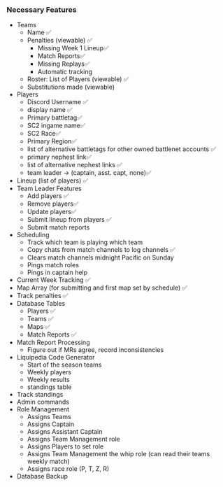 ### Necessary Features
- Teams
	- Name ✅
	- Penalties (viewable) ✅
		- Missing Week 1 Lineup✅
		- Match Reports✅
		- Missing Replays✅
		- Automatic tracking
	- Roster: List of Players (viewable)  ✅
	- Substitutions made (viewable)
- Players 
	- Discord Username ✅
	- display name ✅
	- Primary battletag✅
	- SC2 ingame name✅
	- SC2 Race✅
	- Primary Region✅
	- list of alternative battletags for other owned battlenet accounts ✅
	- primary nephest link✅
	- list of alternative nephest links ✅
	- team leader -> (captain, asst. capt, none)✅
- Lineup (list of players) ✅
- Team Leader Features
	- Add players  ✅
	- Remove players✅
	- Update players✅
	- Submit lineup from players ✅
	- Submit match reports
- Scheduling
	- Track which team is playing which team
	- Copy chats from match channels to log channels ✅
	- Clears match channels midnight Pacific on Sunday
	- Pings match roles
	- Pings in captain help
- Current Week Tracking ✅
- Map Array (for submitting and first map set by schedule) ✅
- Track penalties ✅
- Database Tables
	- Players ✅
	- Teams ✅
	- Maps ✅
	- Match Reports ✅
- Match Report Processing
	- Figure out if MRs agree, record inconsistencies
- Liquipedia Code Generator
	- Start of the season teams
	- Weekly players
	- Weekly results
	- standings table
- Track standings
- Admin commands
- Role Management
	- Assigns Teams
	- Assigns Captain
	- Assigns Assistant Captain
	- Assigns Team Management role
	- Assigns Players to set role
	- Assigns Team Management the whip role (can read their teams weekly match)
	- Assigns race role (P, T, Z, R)
- Database Backup
